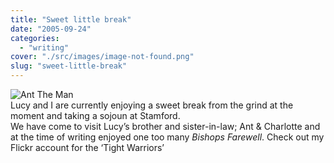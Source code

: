 ```yaml
---
title: "Sweet little break"
date: "2005-09-24"
categories: 
  - "writing"
cover: "./src/images/image-not-found.png"
slug: "sweet-little-break"
---
```


![Ant The Man](/images/46198430_6596d3b20f_m.jpg)  
Lucy and I are currently enjoying a sweet break from the grind at the moment and taking a sojoun at Stamford.  
We have come to visit Lucy’s brother and sister-in-law; Ant & Charlotte and at the time of writing enjoyed one too many _Bishops Farewell_. Check out my Flickr account for the ‘Tight Warriors’
